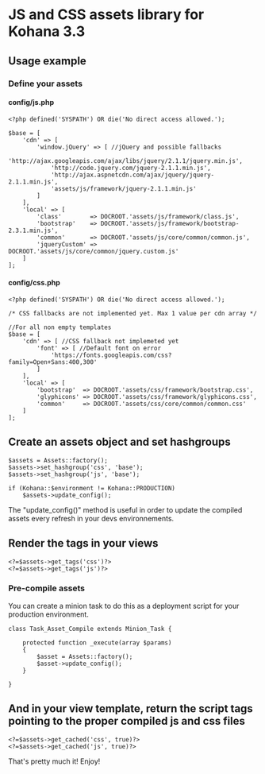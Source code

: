 # JS and CSS assets library for Kohana 3.3

## Usage example

### Define your assets

#### config/js.php

```
<?php defined('SYSPATH') OR die('No direct access allowed.');

$base = [
	'cdn' => [
		'window.jQuery' => [ //jQuery and possible fallbacks
			'http://ajax.googleapis.com/ajax/libs/jquery/2.1.1/jquery.min.js',
			'http://code.jquery.com/jquery-2.1.1.min.js',
			'http://ajax.aspnetcdn.com/ajax/jquery/jquery-2.1.1.min.js',
			'assets/js/framework/jquery-2.1.1.min.js'
		]
	],
	'local' => [
		'class'        => DOCROOT.'assets/js/framework/class.js',
		'bootstrap'    => DOCROOT.'assets/js/framework/bootstrap-2.3.1.min.js',
		'common'       => DOCROOT.'assets/js/core/common/common.js',
		'jqueryCustom' => DOCROOT.'assets/js/core/common/jquery.custom.js'
	]
];
```

#### config/css.php
```
<?php defined('SYSPATH') OR die('No direct access allowed.');

/* CSS fallbacks are not implemented yet. Max 1 value per cdn array */

//For all non empty templates
$base = [
	'cdn' => [ //CSS fallback not implemeted yet
		'font' => [ //Default font on error
			'https://fonts.googleapis.com/css?family=Open+Sans:400,300'
		]
	],
	'local' => [
		'bootstrap'  => DOCROOT.'assets/css/framework/bootstrap.css',
		'glyphicons' => DOCROOT.'assets/css/framework/glyphicons.css',
		'common'     => DOCROOT.'assets/css/core/common/common.css'
	]
];
```

## Create an assets object and set hashgroups

```
$assets = Assets::factory();
$assets->set_hashgroup('css', 'base');
$assets->set_hashgroup('js', 'base');

if (Kohana::$environment != Kohana::PRODUCTION)
	$assets->update_config();
```
The "update_config()" method is useful in order to update the compiled assets every refresh in your devs environnements.


## Render the tags in your views

```
<?=$assets->get_tags('css')?>
<?=$assets->get_tags('js')?>
```

### Pre-compile assets

You can create a minion task to do this as a deployment script for your production environment.

```
class Task_Asset_Compile extends Minion_Task {

	protected function _execute(array $params)
	{
		$asset = Assets::factory();
		$asset->update_config();
	}

}
```

## And in your view template, return the script tags pointing to the proper compiled js and css files

```
<?=$assets->get_cached('css', true)?>
<?=$assets->get_cached('js', true)?>
```

That's pretty much it! Enjoy!
